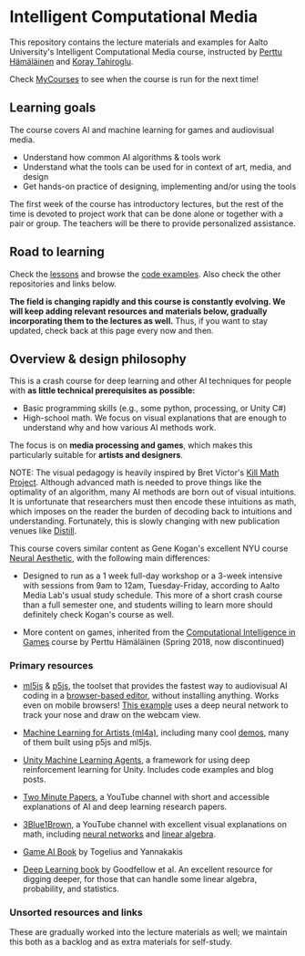 # Intelligent Computational Media
This repository contains the lecture materials and examples for Aalto University's Intelligent Computational Media course, instructed by [Perttu Hämäläinen](http://perttu.info) and [Koray Tahiroglu](http://mlab.taik.fi/~korayt/).

Check [MyCourses](https://mycourses.aalto.fi/course/search.php?search=intelligent+computational+media#menu4) to see when the course is run for the next time!

## Learning goals
The course covers AI and machine learning for games and audiovisual media.
* Understand how common AI algorithms & tools work
* Understand what the tools can be used for in context of art, media, and design
* Get hands-on practice of designing, implementing and/or using the tools

The first week of the course has introductory lectures, but the rest of the time is devoted to project work that can be done alone or together with a pair or group. The teachers will be there to provide
personalized assistance.

## Road to learning
Check the [lessons](Lessons/README.md) and browse the [code examples](Code/README.md). Also check the other repositories and links below.

**The field is changing rapidly and this course is constantly evolving. We will keep adding relevant resources and materials below, gradually incorporating them to the lectures as well.** Thus, if you want to stay updated, check back at this page every now and then.

## Overview & design philosophy
This is a crash course for deep learning and other AI techniques for people with **as little technical prerequisites as possible:**

* Basic programming skills (e.g., some  python, processing, or Unity C#)
* High-school math. We focus on visual explanations that are enough to understand why and how various AI methods work.

The focus is on **media processing and games**, which makes this particularly suitable for **artists and designers**.

NOTE: The visual pedagogy is heavily inspired by Bret Victor's [Kill Math Project](http://worrydream.com/KillMath/). Although advanced math is needed to prove things like the optimality of an algorithm, many AI methods are born out of visual intuitions. It is unfortunate that researchers must then encode these intuitions as math, which imposes on the reader the burden of decoding back to intuitions and understanding. Fortunately, this is slowly changing with new publication venues like [Distill](https://distill.pub/2017/momentum/).

This course covers similar content as Gene Kogan's excellent NYU course [Neural Aesthetic](https://ml4a.github.io/classes/itp-F18/), with the following main differences:

* Designed to run as a 1 week full-day workshop or a 3-week intensive with sessions from 9am to 12am, Tuesday-Friday, according to Aalto Media Lab's usual study schedule. This more of a short crash course than a full semester one, and students willing to learn more should definitely check Kogan's course as well.

* More content on games, inherited from the [Computational Intelligence in Games](https://version.aalto.fi/gitlab/hamalap5/CIGCourse2018) course by Perttu Hämäläinen (Spring 2018, now discontinued)



### Primary resources
* [ml5js](https://ml5js.org/) & [p5js](http://p5js.org/), the toolset that provides the fastest way to audiovisual AI coding in a [browser-based editor](https://editor.p5js.org), without installing anything. Works even on mobile browsers! [This example](https://editor.p5js.org/AndreasRef/sketches/r1_w73FhQ) uses a deep neural network to track your nose and draw on the webcam view.

* [Machine Learning for Artists (ml4a)](http://ml4a.github.io/), including many cool [demos](http://ml4a.github.io/demos/), many of them built using p5js and ml5js.  

* [Unity Machine Learning Agents](https://github.com/Unity-Technologies/ml-agents), a framework for using deep reinforcement learning for Unity. Includes code examples and blog posts.

* [Two Minute Papers](https://www.youtube.com/playlist?list=PLujxSBD-JXglGL3ERdDOhthD3jTlfudC2), a YouTube channel with short and accessible explanations of AI and deep learning research papers.

* [3Blue1Brown](https://www.youtube.com/channel/UCYO_jab_esuFRV4b17AJtAw), a YouTube channel with excellent visual explanations on math, including [neural networks](https://www.youtube.com/playlist?list=PLZHQObOWTQDNU6R1_67000Dx_ZCJB-3pi) and [linear algebra](https://www.youtube.com/playlist?list=PLZHQObOWTQDPD3MizzM2xVFitgF8hE_ab).

* [Game AI Book](http://gameaibook.org/) by Togelius and Yannakakis

* [Deep Learning book](https://www.deeplearningbook.org/) by Goodfellow et al. An excellent resource for digging deeper, for those that can handle some linear algebra, probability, and statistics.




### Unsorted resources and links
These are gradually worked into the lecture materials as well; we maintain this both as a backlog and as extra materials for self-study.
